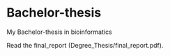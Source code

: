 # Bachelor-thesis

My Bachelor-thesis in bioinformatics

Read the final_report (Degree_Thesis/final_report.pdf).
